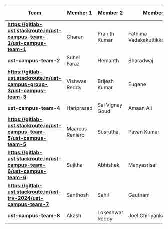 | **Team**                                                                  | **Member 1**    | **Member 2**    | **Member 3**                   | **Member 4**         |
| ------------------------------------------------------------------------- | --------------- | --------------- | ------------------------------ | -------------------- |
| **https://gitlab-ust.stackroute.in/ust-campus-team-1/ust-campus-team-1**  | Charan          | Pranith Kumar   | Fathima Vadakekuttikkattuthara | Gokul Sree           |
| **ust-campus-team-2**                                                     | Suhel Faraz     | Hemanth         | Bharadwaj                      | Sahithi              |
| **https://gitlab-ust.stackroute.in/ust-campus-group-3/ust-campus-team-3** | Vishwas Reddy   | Brijesh Kumar   | Eugene                         | Deepak               |
| **ust-campus-team-4**                                                     | Hariprasad      | Sai Vignay Goud | Amaan Ali                      | Anup, Rakesh         |
| **https://gitlab-ust.stackroute.in/ust-campus-team-5/ust-campus-team-5**  | Maarcus Reniero | Susrutha        | Pavan Kumar                    | Shrinivas Dhanwant   |
| **https://gitlab-ust.stackroute.in/ust-campus-team-6/ust-campus-team-6**  | Sujitha         | Abhishek        | Manyasrisai                    | Megha                |
| **https://gitlab-ust.stackroute.in/ust-trv-2024/ust-campus-team-7**       | Santhosh        | Sahil           | Gautham                        | Chandra Lokesh Chary |
| **ust-campus-team-8**                                                     | Akash           | Lokeshwar Reddy | Joel Chiriyankandath           | Yamini               |
